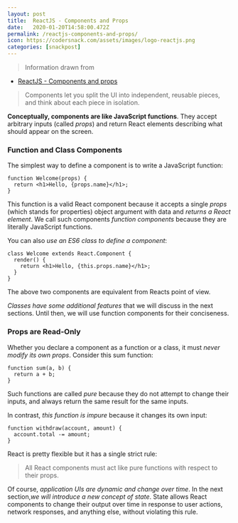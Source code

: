 ```yaml
---
layout: post
title:  ReactJS - Components and Props
date:   2020-01-20T14:58:00.472Z
permalink: /reactjs-components-and-props/
icon: https://codersnack.com/assets/images/logo-reactjs.png
categories: [snackpost]
---
```


> Information drawn from 
- [ReactJS - Components and props](https://reactjs.org/docs/components-and-props.html)

> Components let you split the UI into independent, reusable pieces, and think about each piece in isolation. 

**Conceptually, components are like JavaScript functions**. They accept arbitrary inputs (called *props*) and return React elements describing what should appear on the screen.

### Function and Class Components
The simplest way to define a component is to write a JavaScript function:
```
function Welcome(props) {
  return <h1>Hello, {props.name}</h1>;
}
```
This function is a valid React component because it accepts a single *props* (which stands for properties) object argument with data and *returns a React element*. We call such components *function components* because they are literally JavaScript functions.

You can also *use an ES6 class to define a component*:
```
class Welcome extends React.Component {
  render() {
    return <h1>Hello, {this.props.name}</h1>;
  }
}
```

The above two components are equivalent from Reacts point of view.

*Classes have some additional features* that we will discuss in the next sections. Until then, we will use function components for their conciseness.

### Props are Read-Only
Whether you declare a component as a function or a class, it must *never modify its own props*. Consider this sum function:
```
function sum(a, b) {
  return a + b;
}
```

Such functions are called *pure* because they do not attempt to change their inputs, and always return the same result for the same inputs.

In contrast, *this function is impure* because it changes its own input:
```
function withdraw(account, amount) {
  account.total -= amount;
}
```

React is pretty flexible but it has a single strict rule:

> All React components must act like pure functions with respect to their props.

Of course, *application UIs are dynamic and change over time*. In the next section,*we will introduce a new concept of state*. State allows React components to change their output over time in response to user actions, network responses, and anything else, without violating this rule.